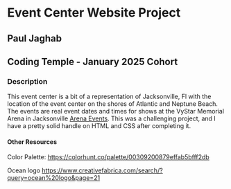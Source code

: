 # Event Center Website Project


## Paul Jaghab
## Coding Temple - January 2025 Cohort


### Description
This event center is a bit of a representation of Jacksonville, Fl with the location of the event center on the shores of Atlantic and Neptune Beach. The events are real event dates and times for shows at the VyStar Memorial Arena in Jacksonville [Arena Events](https://arena.jaxevents.com/). This was a challenging project, and I have a pretty solid handle on HTML and CSS after completing it. 




#### Other Resources
Color Palette: https://colorhunt.co/palette/00309200879effab5bfff2db


Ocean logo
https://www.creativefabrica.com/search/?query=ocean%20logo&page=21
